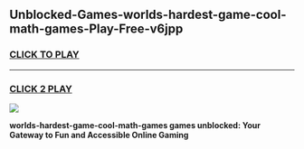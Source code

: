 
## Unblocked-Games-worlds-hardest-game-cool-math-games-Play-Free-v6jpp
<h3>
<a href="https://premium76.site?title=worlds-hardest-game-cool-math-games&ref=21A">CLICK TO PLAY</a></h3>
<hr>

<h3>
<a href="https://premium76.site?title=worlds-hardest-game-cool-math-games&ref=21A">CLICK 2 PLAY</a>
  
</h3>

<a href="https://premium76.site?title=worlds-hardest-game-cool-math-games&ref=21A"><img src="https://clearcache.store/games.png"></a>


**worlds-hardest-game-cool-math-games games unblocked: Your Gateway to Fun and Accessible Online Gaming**
